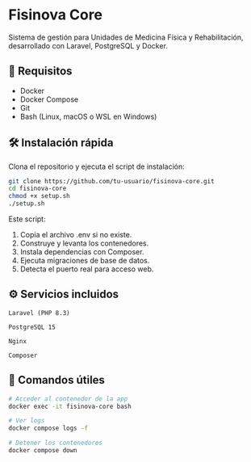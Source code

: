 # Fisinova Core

Sistema de gestión para Unidades de Medicina Física y Rehabilitación, desarrollado con Laravel, PostgreSQL y Docker.

## 🚀 Requisitos

-   Docker
-   Docker Compose
-   Git
-   Bash (Linux, macOS o WSL en Windows)

## 🛠 Instalación rápida

Clona el repositorio y ejecuta el script de instalación:

```bash
git clone https://github.com/tu-usuario/fisinova-core.git
cd fisinova-core
chmod +x setup.sh
./setup.sh
```

Este script:

1. Copia el archivo .env si no existe.
2. Construye y levanta los contenedores.
3. Instala dependencias con Composer.
4. Ejecuta migraciones de base de datos.
5. Detecta el puerto real para acceso web.

## ⚙️ Servicios incluidos

    Laravel (PHP 8.3)

    PostgreSQL 15

    Nginx

    Composer

## 🧪 Comandos útiles

```bash
# Acceder al contenedor de la app
docker exec -it fisinova-core bash

# Ver logs
docker compose logs -f

# Detener los contenedores
docker compose down
```
